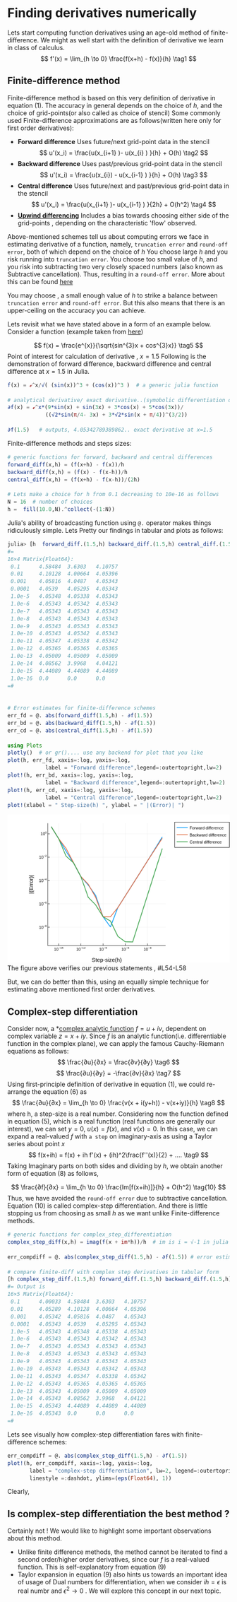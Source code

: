 # Finding derivatives numerically

Lets start computing function derivatives using an age-old method of finite-difference. We might as well start with the definition of derivative we learn in class of calculus. 
$$
	f'(x) = \lim_{h \to 0} \frac{f(x+h) - f(x)}{h}   \tag1
$$
## Finite-difference method
Finite-difference method is based on this very definition of derivative in equation $(1)$. The accuracy in general depends on the choice of $h$, and the choice of grid-points(or also called as choice of stencil)
Some commonly used Finite-difference approximations are as follows(written here only for first order derivatives):
- **Forward difference** 
Uses future/next grid-point data in the stencil
$$
			u'(x_i) = \frac{u(x_{i+1} )- u(x_{i} )	}{h} + O(h)  \tag2
$$
- **Backward difference**
Uses past/previous grid-point data in the stencil
$$
			u'(x_i) = \frac{u(x_{i}) - u(x_{i-1} )	}{h} + O(h)  \tag3
$$
- **Central difference**
Uses future/next and past/previous grid-point data in the stencil
$$
			u'(x_i) = \frac{u(x_{i+1} )- u(x_{i-1} )	}{2h} + O(h^2)  \tag4
$$
- **[Upwind differencing](https://en.wikipedia.org/wiki/Upwind_scheme)** Includes a bias towards choosing either side of the grid-points , depending on the characteristic 'flow' observed.

Above-mentioned schemes tell us about computing errors we face in estimating derivative of a function, namely, `truncation error` and `round-off error`, both of which depend on the choice of $h$
You choose large $h$ and you risk running into `truncation error`.
You choose too small value of $h$, and you risk into subtracting two very closely spaced numbers (also known as Subtractive cancellation). Thus, resulting in a `round-off error`. More about this can be found [here](https://en.wikipedia.org/wiki/Round-off_error#Roundoff_error_caused_by_floating-point_arithmetic)


You may choose , a small enough value of $h$ to strike a balance between `truncation error` and `round-off error`. But this also means that there is an upper-ceiling on the accuracy you can achieve.

Lets revisit what we have stated above in a form of an example below.
Consider a function (example taken from [here](https://hal.archives-ouvertes.fr/hal-01483287/document)) 

$$
	f(x) = \frac{e^{x}}{\sqrt{sin^{3}x + cos^{3}x}}   \tag5
$$
Point of interest for calculation of derivative , $x = 1.5$
Following is the demonstration of forward difference, backward difference and central difference at $x=  1.5$ in Julia.

```julia
f(x) = ℯ^x/√( (sin(x))^3 + (cos(x))^3 )  # a generic julia function

# analytical derivative/ exact derivative..(symobolic differentiation or manual way)
∂f(x) = ℯ^x*(9*sin(x) + sin(3x) + 3*cos(x) + 5*cos(3x))/
            ((√2*sin(π/4- 3x) + 3*√2*sin(x + π/4))^(3/2))

∂f(1.5)   # outputs, 4.05342789389862.. exact derivative at x=1.5
```


Finite-difference methods and steps sizes:
```julia  
# generic functions for forward, backward and central differences
forward_diff(x,h) = (f(x+h) - f(x))/h 
backward_diff(x,h) = (f(x) - f(x-h))/h
central_diff(x,h) = (f(x+h) - f(x-h))/(2h)

# Lets make a choice for h from 0.1 decreasing to 10e-16 as follows
N = 16  # number of choices
h =  fill(10.0,N).^collect(-(1:N))
```
Julia's ability of broadcasting function using `@.` operator makes things ridiculously simple. Lets Pretty our findings in tabular and plots as follows:
```julia
julia> [h  forward_diff.(1.5,h) backward_diff.(1.5,h) central_diff.(1.5,h)]
#=
16×4 Matrix{Float64}:
 0.1      4.58484  3.6303   4.10757
 0.01     4.10128  4.00664  4.05396
 0.001    4.05816  4.0487   4.05343
 0.0001   4.0539   4.05295  4.05343
 1.0e-5   4.05348  4.05338  4.05343
 1.0e-6   4.05343  4.05342  4.05343
 1.0e-7   4.05343  4.05343  4.05343
 1.0e-8   4.05343  4.05343  4.05343
 1.0e-9   4.05343  4.05343  4.05343
 1.0e-10  4.05343  4.05342  4.05343
 1.0e-11  4.05347  4.05338  4.05342
 1.0e-12  4.05365  4.05365  4.05365
 1.0e-13  4.05009  4.05009  4.05009
 1.0e-14  4.08562  3.9968   4.04121
 1.0e-15  4.44089  4.44089  4.44089
 1.0e-16  0.0      0.0      0.0
=#


# Error estimates for finite-difference schemes
err_fd = @. abs(forward_diff(1.5,h) - ∂f(1.5))
err_bd = @. abs(backward_diff(1.5,h) - ∂f(1.5))
err_cd = @. abs(central_diff(1.5,h) - ∂f(1.5))

using Plots
plotly()  # or gr().... use any backend for plot that you like
plot(h, err_fd, xaxis=:log, yaxis=:log, 
            label = "Forward difference",legend=:outertopright,lw=2)
plot!(h, err_bd, xaxis=:log, yaxis=:log, 
            label = "Backward difference",legend=:outertopright,lw=2)
plot!(h, err_cd, xaxis=:log, yaxis=:log, 
            label = "Central difference",legend=:outertopright,lw=2)
plot!(xlabel = " Step-size(h) ", ylabel = " |(Error)| ")
```
![Image](assets/finite_diff.png)
The figure above verifies our previous statements , 
#L54-L58

But, we can do better than this, using an equally simple technique for estimating above mentioned first order derivatives.

## Complex-step differentiation
Consider now, a *[complex analytic function](https://en.wikipedia.org/wiki/Analytic_function) $f = u + i v$, dependent on complex variable $z= x+iy$. Since $f$ is an analytic function(i.e.  differentiable function in the complex plane), we can apply the famous Cauchy-Riemann equations as follows:
$$
	\frac{∂u}{∂x} = \frac{∂v}{∂y}	\tag6
$$
$$
		\frac{∂u}{∂y} = -\frac{∂v}{∂x}	  \tag7
$$
Using first-principle definition of derivative in equation $(1)$, we could re-arrange the equation $(6)$ as
$$
	\frac{∂u}{∂x} = \lim_{h \to 0} \frac{v(x + i(y+h)) - v(x+iy)}{h}  \tag8
$$
where h, a step-size is a real number. Considering now the function defined in equation $(5)$, which is a real function (real functions are generally our interest), we can set $y=0$, $u(x) = f(x)$, and $v(x) = 0$.
In this case, we can expand a real-valued $f$ with `a step` on imaginary-axis as using a Taylor series about point $x$
$$
f(x+ih) = f(x) + ih f'(x) + (ih)^2\frac{f''(x)}{2} + ....    \tag9
$$
Taking Imaginary parts on both sides and dividing by $h$, we obtain another form of equation $(8)$ as follows,

$$
	\frac{∂f}{∂x} = \lim_{h \to 0} \frac{Im[f(x+ih)]}{h} + O(h^2)      \tag{10}
$$
Thus, we have avoided the `round-off error` due to subtractive cancellation. Equation $(10)$ is called complex-step differentiation. 
And there is little stopping us from choosing as small $h$ as we want unlike Finite-difference methods.

```julia
# generic functions for complex_step_differentiation
complex_step_diff(x,h) = imag(f(x + im*h))/h  # im is i = √-1 in julia

err_compdiff = @. abs(complex_step_diff(1.5,h) - ∂f(1.5)) # error estimate

# compare finite-diff with complex step derivatives in tabular form
[h complex_step_diff.(1.5,h) forward_diff.(1.5,h) backward_diff.(1.5,h) central_diff.(1.5,h)]
#= Output is
16×5 Matrix{Float64}:
 0.1      4.00033  4.58484  3.6303   4.10757
 0.01     4.05289  4.10128  4.00664  4.05396
 0.001    4.05342  4.05816  4.0487   4.05343
 0.0001   4.05343  4.0539   4.05295  4.05343
 1.0e-5   4.05343  4.05348  4.05338  4.05343
 1.0e-6   4.05343  4.05343  4.05342  4.05343
 1.0e-7   4.05343  4.05343  4.05343  4.05343
 1.0e-8   4.05343  4.05343  4.05343  4.05343
 1.0e-9   4.05343  4.05343  4.05343  4.05343
 1.0e-10  4.05343  4.05343  4.05342  4.05343
 1.0e-11  4.05343  4.05347  4.05338  4.05342
 1.0e-12  4.05343  4.05365  4.05365  4.05365
 1.0e-13  4.05343  4.05009  4.05009  4.05009
 1.0e-14  4.05343  4.08562  3.9968   4.04121
 1.0e-15  4.05343  4.44089  4.44089  4.44089
 1.0e-16  4.05343  0.0      0.0      0.0
=#

```
Lets see visually how complex-step differentiation fares with finite-difference schemes:

```julia
err_compdiff = @. abs(complex_step_diff(1.5,h) - ∂f(1.5))
plot!(h, err_compdiff, xaxis=:log, yaxis=:log,
       label = "complex-step differentiation", lw=2, legend=:outertopright,
       linestyle =:dashdot, ylims=(eps(Float64), 1))

```

Clearly,


## Is complex-step differentiation the best method ?
Certainly not ! We would like to highlight some important observations about this method.
- Unlike finite difference methods, the method cannot be iterated to find a second order/higher order derivatives, since our $f$ is a real-valued function. This is self-explanatory from equation $(9)$
- Taylor expansion in equation $(9)$ also hints us towards an important idea of usage of Dual numbers for differentiation, when we consider $i h = \epsilon$ is real numbr and  $\epsilon^2 \to 0$ . We will explore this concept in our next topic.

